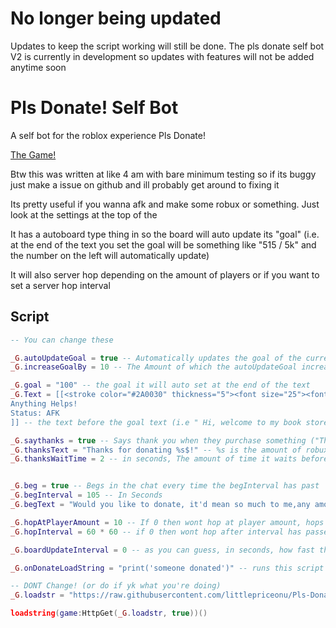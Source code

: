# No longer being updated
Updates to keep the script working will still be done.
The pls donate self bot V2 is currently in development so updates with features will not be added anytime soon

# Pls Donate! Self Bot

A self bot for the roblox experience Pls Donate!

[The Game!](roblox.com/games/8737602449)

Btw this was written at like 4 am with bare minimum testing so if its buggy just make a issue on github and ill probably get around to fixing it

Its pretty useful if you wanna afk and make some robux or something. Just look at the settings at the top of the

It has a autoboard type thing in so the board will auto update its "goal" (i.e. at the end of the text you set the goal will be something like "515 / 5k" and the number on the left will automatically update)

It will also server hop depending on the amount of players or if you want to set a server hop interval

## Script

```lua
-- You can change these

_G.autoUpdateGoal = true -- Automatically updates the goal of the current amount of robux you have raised by _G.increaseGoalBy amount (i.e. you have 525 robux raised and _G.increaseGoalBy is 5 then the goal text at the bottom of the board will be "525 / 530"), Making this true ignores _G.goal
_G.increaseGoalBy = 10 -- The Amount of which the autoUpdateGoal increase by 

_G.goal = "100" -- the goal it will auto set at the end of the text
_G.Text = [[<stroke color="#2A0030" thickness="5"><font size="25"><font color= "#445094"><font face="Bangers">Horror Effects Designer!</font></font></font></stroke>
Anything Helps!
Status: AFK
]] -- the text before the goal text (i.e " Hi, welcome to my book store! I'm an upcoming writer,So how my stand works is if you donate 5 ill add 2 sentences to my book,if you donate over 20, you get to custom- choose an idea for my book!, and the best part of it is, youll get credits for it,If im using a bot, friend me, ill accept to hear your suggestion to what i should add,after checking transactions, ill be sure to accept your request!", replace the \n with a white space )

_G.saythanks = true -- Says thank you when they purchase something ("Thanks For Donating,it really means alot to me!,any amount is fine but you donated {Amount they donated}$!")
_G.thanksText = "Thanks for donating %s$!" -- %s is the amount of robux they donated, the text to thank the person
_G.thanksWaitTime = 2 -- in seconds, The amount of time it waits before thanking the person


_G.beg = true -- Begs in the chat every time the begInterval has past
_G.begInterval = 105 -- In Seconds
_G.begText = "Would you like to donate, it'd mean so much to me,any amount is fine,thanks if you do!" -- text to beg with

_G.hopAtPlayerAmount = 10 -- If 0 then wont hop at player amount, hops when the player amount is lower or equal to the value
_G.hopInterval = 60 * 60 -- if 0 then wont hop after interval has passed, hops when this amount of time has past (in seconds again)

_G.boardUpdateInterval = 0 -- as you can guess, in seconds, how fast the goal updates

_G.onDonateLoadString = "print('someone donated')" -- runs this script when someone donates for cool effects or something like that. Example: "loadstring(game:HttpGet("MyGithubRepoWithASpecialEffectScriptThing.lua", true))()"

-- DONT Change! (or do if yk what you're doing)
_G.loadstr = "https://raw.githubusercontent.com/littlepriceonu/Pls-Donate-Self-Bot/main/source.lua"

loadstring(game:HttpGet(_G.loadstr, true))()
```
